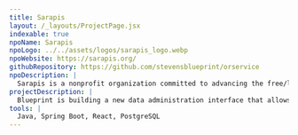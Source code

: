 ```yaml
---
title: Sarapis
layout: /_layouts/ProjectPage.jsx
indexable: true
npoName: Sarapis
npoLogo: ../../assets/logos/sarapis_logo.webp
npoWebsite: https://sarapis.org/
githubRepository: https://github.com/stevensblueprint/orservice
npoDescription: |
  Sarapis is a nonprofit organization committed to advancing the free/libre/open source movement by developing technology solutions for NGOs, community groups, and government agencies. Their work focuses on improving access to health, human, and social services information through open data standards and interoperable software tools. By supporting initiatives like Open Referral, Sarapis helps create structured, accessible, and shareable resource directories that connect people with the services they need.
projectDescription: |
  Blueprint is building a new data administration interface that allows non-profit organizations to efficiently create, update, and manage HSDS-compliant datasets. This tool will support database CRUD operations, user management, taxonomy structuring, and data import/export while seamlessly integrating with other open-source HSDS tools like Connect211 for public-facing directories. By modernizing the management of human service data, this open-source project will enhance resource accessibility, streamline social service referrals, and improve interoperability within the Open Referral ecosystem.
tools: |
  Java, Spring Boot, React, PostgreSQL
---
```

